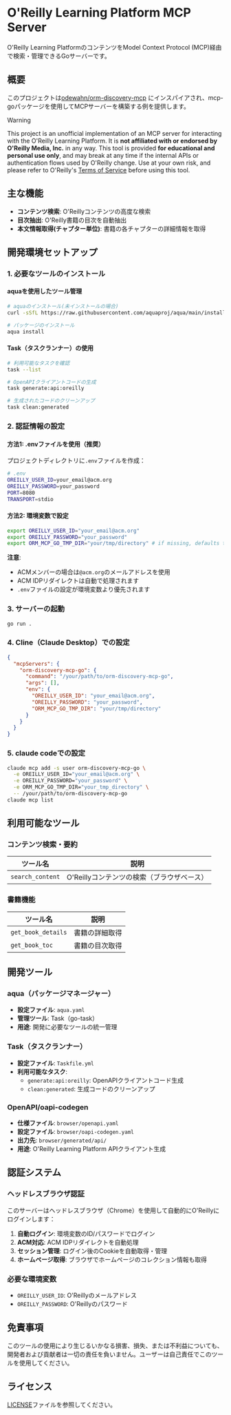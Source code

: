 # O'Reilly Learning Platform MCP Server

O'Reilly Learning PlatformのコンテンツをModel Context Protocol (MCP)経由で検索・管理できるGoサーバーです。

## 概要

このプロジェクトは[odewahn/orm-discovery-mcp](https://github.com/odewahn/orm-discovery-mcp)
にインスパイアされ、mcp-goパッケージを使用してMCPサーバーを構築する例を提供します。

> [!WARNING]
> This project is an unofficial implementation of an MCP server for interacting with the O'Reilly Learning Platform.
> It is **not affiliated with or endorsed by O'Reilly Media, Inc.** in any way.
> This tool is provided **for educational and personal use only**, and may break at any time if the internal APIs or authentication flows used by O'Reilly change.
> Use at your own risk, and please refer to O'Reilly's [Terms of Service](https://www.oreilly.com/terms/) before using this tool.

## 主な機能

- **コンテンツ検索**: O'Reillyコンテンツの高度な検索
- **目次抽出**: O'Reilly書籍の目次を自動抽出
- **本文情報取得(チャプター単位)**: 書籍の各チャプターの詳細情報を取得

## 開発環境セットアップ

### 1. 必要なツールのインストール

#### aquaを使用したツール管理

```bash
# aquaのインストール(未インストールの場合)
curl -sSfL https://raw.githubusercontent.com/aquaproj/aqua/main/install.sh | bash

# パッケージのインストール
aqua install
```

#### Task（タスクランナー）の使用

```bash
# 利用可能なタスクを確認
task --list

# OpenAPIクライアントコードの生成
task generate:api:oreilly

# 生成されたコードのクリーンアップ
task clean:generated
```

### 2. 認証情報の設定

#### 方法1: .envファイルを使用（推奨）

プロジェクトディレクトリに`.env`ファイルを作成：

```bash
# .env
OREILLY_USER_ID=your_email@acm.org
OREILLY_PASSWORD=your_password
PORT=8080
TRANSPORT=stdio
```

#### 方法2: 環境変数で設定

```bash
export OREILLY_USER_ID="your_email@acm.org"
export OREILLY_PASSWORD="your_password"
export ORM_MCP_GO_TMP_DIR="your/tmp/directory" # if missing, defaults to /var/tmp
```

**注意**:

- ACMメンバーの場合は`@acm.org`のメールアドレスを使用
- ACM IDPリダイレクトは自動で処理されます
- `.env`ファイルの設定が環境変数より優先されます

### 3. サーバーの起動

```bash
go run .
```

### 4. Cline（Claude Desktop）での設定

```json
{
  "mcpServers": {
    "orm-discovery-mcp-go": {
      "command": "/your/path/to/orm-discovery-mcp-go",
      "args": [],
      "env": {
        "OREILLY_USER_ID": "your_email@acm.org",
        "OREILLY_PASSWORD": "your_password",
        "ORM_MCP_GO_TMP_DIR": "your/tmp/directory"
      }
    }
  }
}
```

### 5. claude codeでの設定

```bash
claude mcp add -s user orm-discovery-mcp-go \
  -e OREILLY_USER_ID="your_email@acm.org" \
  -e OREILLY_PASSWORD="your_password" \
  -e ORM_MCP_GO_TMP_DIR="your_tmp_directory" \
  -- /your/path/to/orm-discovery-mcp-go
claude mcp list

```

## 利用可能なツール

### コンテンツ検索・要約

| ツール名             | 説明                        |
|------------------|---------------------------|
| `search_content` | O'Reillyコンテンツの検索（ブラウザベース） |

### 書籍機能

| ツール名               | 説明      |
|--------------------|---------|
| `get_book_details` | 書籍の詳細取得 |
| `get_book_toc`     | 書籍の目次取得 |

## 開発ツール

### aqua（パッケージマネージャー）

- **設定ファイル**: `aqua.yaml`
- **管理ツール**: Task（go-task）
- **用途**: 開発に必要なツールの統一管理

### Task（タスクランナー）

- **設定ファイル**: `Taskfile.yml`
- **利用可能なタスク**:
    - `generate:api:oreilly`: OpenAPIクライアントコード生成
    - `clean:generated`: 生成コードのクリーンアップ

### OpenAPI/oapi-codegen

- **仕様ファイル**: `browser/openapi.yaml`
- **設定ファイル**: `browser/oapi-codegen.yaml`
- **出力先**: `browser/generated/api/`
- **用途**: O'Reilly Learning Platform APIクライアント生成

## 認証システム

### ヘッドレスブラウザ認証

このサーバーはヘッドレスブラウザ（Chrome）を使用して自動的にO'Reillyにログインします：

1. **自動ログイン**: 環境変数のID/パスワードでログイン
2. **ACM対応**: ACM IDPリダイレクトを自動処理
3. **セッション管理**: ログイン後のCookieを自動取得・管理
4. **ホームページ取得**: ブラウザでホームページのコレクション情報も取得

### 必要な環境変数

- `OREILLY_USER_ID`: O'Reillyのメールアドレス
- `OREILLY_PASSWORD`: O'Reillyのパスワード

## 免責事項

このツールの使用により生じるいかなる損害、損失、または不利益についても、開発者および貢献者は一切の責任を負いません。ユーザーは自己責任でこのツールを使用してください。

## ライセンス

[LICENSE](LICENSE)ファイルを参照してください。
